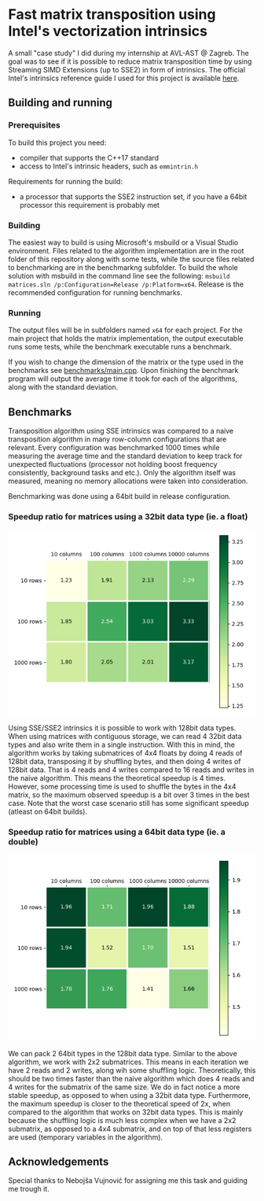 # Fast matrix transposition using Intel's vectorization intrinsics

A small "case study" I did during my internship at AVL-AST @ Zagreb. The goal was to see if it is possible to reduce matrix transposition time by using Streaming SIMD Extensions (up to SSE2) in form of intrinsics. The official Intel's intrinsics reference guide I used for this project is available [here](https://software.intel.com/sites/landingpage/IntrinsicsGuide/#).

## Building and running

### Prerequisites

To build this project you need:
  - compiler that supports the C++17 standard
  - access to Intel's intrinsic headers, such as `emmintrin.h`

Requirements for running the build:
  - a processor that supports the SSE2 instruction set, if you have a 64bit processor this requirement is probably met

### Building

The easiest way to build is using Microsoft's msbuild or a Visual Studio environment. Files related to the algorithm implementation are in the root folder of this repository along with some tests, while the source files related to benchmarking are in the benchmarkng subfolder. To build the whole solution with msbuild in the command line see the following: `msbuild matrices.sln /p:Configuration=Release /p:Platform=x64`. Release is the recommended configuration for running benchmarks.

### Running

The output files will be in subfolders named `x64` for each project. For the main project that holds the matrix implementation, the output executable runs some tests, while the benchmark executable runs a benchmark.

If you wish to change the dimension of the matrix or the type used in the benchmarks see [benchmarks/main.cpp](benchmarks/main.cpp#L76-L78). Upon finishing the benchmark program will output the average time it took for each of the algorithms, along with the standard deviation.


## Benchmarks

Transposition algorithm using SSE intrinsics was compared to a naive transposition algorithm in many row-column configurations that are relevant. Every configuration was benchmarked 1000 times while measuring the average time and the standard deviation to keep track for unexpected fluctuations (processor not holding boost frequency consistently, background tasks and etc.). Only the algorithm itself was measured, meaning no memory allocations were taken into consideration.

Benchmarking was done using a 64bit build in release configuration.

### Speedup ratio for matrices using a 32bit data type (ie. a float)

![32bit data type speedup ratio](images/sse_floats_64.png)

Using SSE/SSE2 intrinsics it is possible to work with 128bit data types. When using matrices with contiguous storage, we can read 4 32bit data types and also write them in a single instruction. With this in mind, the algorithm works by taking submatrices of 4x4 floats by doing 4 reads of 128bit data, transposing it by shuffling bytes, and then doing 4 writes of 128bit data. That is 4 reads and 4 writes compared to 16 reads and writes in the naive algorithm. This means the theoretical speedup is 4 times. However, some processing time is used to shuffle the bytes in the 4x4 matrix, so the maximum observed speedup is a bit over 3 times in the best case. Note that the worst case scenario still has some significant speedup (atleast on 64bit builds).

### Speedup ratio for matrices using a 64bit data type (ie. a double)

![64bit data type speedup ratio](images/sse_doubles_64.png)

We can pack 2 64bit types in the 128bit data type. Similar to the above algorithm, we work with 2x2 submatrices. This means in each iteration we have 2 reads and 2 writes, along wih some shuffling logic. Theoretically, this should be two times faster than the naive algorithm which does 4 reads and 4 writes for the submatrix of the same size. We do in fact notice a more stable speedup, as opposed to when using a 32bit data type. Furthermore, the maximum speedup is closer to the theoretical speed of 2x, when compared to the algorithm that works on 32bit data types. This is mainly because the shuffling logic is much less complex when we have a 2x2 submatrix, as opposed to a 4x4 submatrix, and on top of that less registers are used (temporary variables in the algorithm).

## Acknowledgements

Special thanks to Nebojša Vujnović for assigning me this task and guiding me trough it.